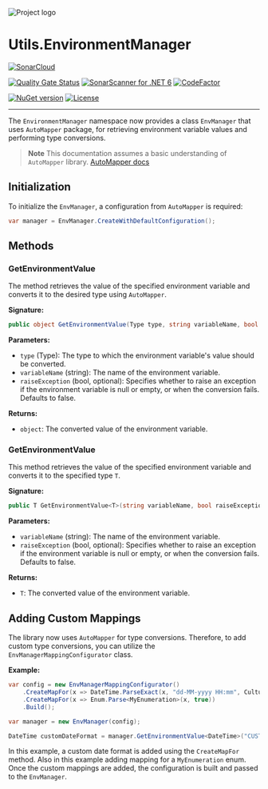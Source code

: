 ![Project logo](https://raw.githubusercontent.com/ArdenHide/Utils.EnvironmentManager/main/logo/1000x1000.png)

# Utils.EnvironmentManager

[![SonarCloud](https://sonarcloud.io/images/project_badges/sonarcloud-white.svg)](https://sonarcloud.io/summary/new_code?id=Utils.EnvironmentManager)

[![Quality Gate Status](https://sonarcloud.io/api/project_badges/measure?project=Utils.EnvironmentManager&metric=alert_status)](https://sonarcloud.io/summary/new_code?id=Utils.EnvironmentManager)
[![SonarScanner for .NET 6](https://github.com/ArdenHide/Utils.EnvironmentManager/actions/workflows/dotnet.yml/badge.svg)](https://github.com/ArdenHide/Utils.EnvironmentManager/actions/workflows/dotnet.yml)
[![CodeFactor](https://www.codefactor.io/repository/github/ardenhide/utils.environmentmanager/badge)](https://www.codefactor.io/repository/github/ardenhide/utils.environmentmanager)

[![NuGet version](https://badge.fury.io/nu/Utils.EnvironmentManager.svg)](https://badge.fury.io/nu/Utils.EnvironmentManager)
[![License](https://img.shields.io/badge/License-MIT-yellow.svg)](https://github.com/ArdenHide/Utils.EnvironmentManager/blob/main/LICENSE)

---

The `EnvironmentManager` namespace now provides a class `EnvManager` that uses `AutoMapper` package, for retrieving environment variable values and performing type conversions.

> **Note**
> This documentation assumes a basic understanding of `AutoMapper` library.
> [AutoMapper docs](https://github.com/AutoMapper/AutoMapper/tree/v12.0.1#readme)

## Initialization

To initialize the `EnvManager`, a configuration from `AutoMapper` is required:

```csharp
var manager = EnvManager.CreateWithDefaultConfiguration();
```

## Methods

### GetEnvironmentValue
The method retrieves the value of the specified environment variable and converts it to the desired type using `AutoMapper`.

**Signature:**
```csharp
public object GetEnvironmentValue(Type type, string variableName, bool raiseException = false)
```

**Parameters:**
- `type` (Type): The type to which the environment variable's value should be converted.
- `variableName` (string): The name of the environment variable.
- `raiseException` (bool, optional): Specifies whether to raise an exception if the environment variable is null or empty, or when the conversion fails. Defaults to false.

**Returns:**
- `object`: The converted value of the environment variable.

### GetEnvironmentValue<T>
This method retrieves the value of the specified environment variable and converts it to the specified type `T`.

**Signature:**
```csharp
public T GetEnvironmentValue<T>(string variableName, bool raiseException = false)
```

**Parameters:**
- `variableName` (string): The name of the environment variable.
- `raiseException` (bool, optional): Specifies whether to raise an exception if the environment variable is null or empty, or when the conversion fails. Defaults to false.

**Returns:**
- `T`: The converted value of the environment variable.

## Adding Custom Mappings
The library now uses `AutoMapper` for type conversions.
Therefore, to add custom type conversions, you can utilize the `EnvManagerMappingConfigurator` class.

**Example:**

```csharp
var config = new EnvManagerMappingConfigurator()
    .CreateMapFor(x => DateTime.ParseExact(x, "dd-MM-yyyy HH:mm", CultureInfo.InvariantCulture))
    .CreateMapFor(x => Enum.Parse<MyEnumeration>(x, true))
    .Build();

var manager = new EnvManager(config);

DateTime customDateFormat = manager.GetEnvironmentValue<DateTime>("CUSTOM_DATE_FORMAT");
```

In this example, a custom date format is added using the `CreateMapFor` method.
Also in this example adding mapping for a `MyEnumeration` enum.
Once the custom mappings are added, the configuration is built and passed to the `EnvManager`.
